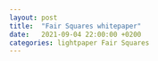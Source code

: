 ```yaml
---
layout: post
title:  "Fair Squares whitepaper"
date:   2021-09-04 22:00:00 +0200
categories: lightpaper Fair Squares
---
```



<object data="/assets/lightpaper/fair_squares_lightpaper_NL.pdf" width="1000" height="1000" type="application/pdf"></object>

